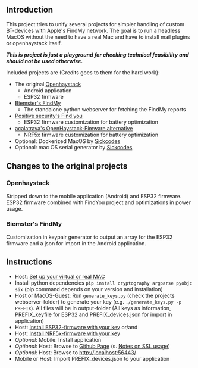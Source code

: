 ## Introduction

This project tries to unify several projects for simpler handling of custom BT-devices with Apple's FindMy network. The goal is to run a headless MacOS without the need to have a real Mac and have to install mail plugins or openhaystack itself.

***This is project is just a playground for checking technical feasibility and should not be used otherwise.***

Included projects are (Credits goes to them for the hard work):
- The original [Openhaystack](https://github.com/seemoo-lab/openhaystack)
    - Android application 
    - ESP32 firmware
- [Biemster's FindMy](https://github.com/biemster/FindMy)
    - The standalone python webserver for fetching the FindMy reports
- [Positive security's Find you](https://github.com/positive-security/find-you)
    - ESP32 firmware customization for battery optimization 
- [acalatrava's OpenHaystack-Fimware alternative](https://github.com/acalatrava/openhaystack-firmware)
    - NRF5x firmware customization for battery optimization 
- Optional: Dockerized MacOS by [Sickcodes](https://github.com/sickcodes/Docker-OSX)
- Optional: mac OS serial generator by [Sickcodes](https://github.com/sickcodes/osx-serial-generator)


## Changes to the original projects

### Openhaystack

Stripped down to the mobile application (Android) and ESP32 firmware. ESP32 firmware combined with FindYou project and optimizations in power usage. 
 

### Biemster's FindMy

Customization in keypair generator to output an array for the ESP32 firmware and a json for import in the Android application. 


## Instructions

- Host: [Set up your virtual or real MAC](OSX-KVM/README.md)
- Install python dependencies `pip install cryptography argparse pyobjc six` (pip command depends on your version and installation)
- Host or MacOS-Guest: Run `generate_keys.py` (check the projects webserver-folder) to generate your key (e.g. `./generate_keys.py -p PREFIX`). All files will be in output-folder (All keys as information, PREFIX_keyfile for ESP32 and PREFIX_devices.json for import in application)
- Host: [Install ESP32-firmware with your key](firmware/ESP32/README.md) or/and
- Host: [Install NRF5x-firmware with your key](firmware/nrf5x/README.md) 
- *Optional*: Mobile: Install application
- *Optional*: Host: Browse to [Github Page](https://dchristl.github.io/headless-haystack/) (s. [Notes on SSL usage](OSX-KVM/README.md#notes-on-usage-on-other-machines-ssl))
- *Optional*: Host: Browse to [http://localhost:56443/](http://localhost:56443/)
- Mobile or Host: Import PREFIX_devices.json to your  application

